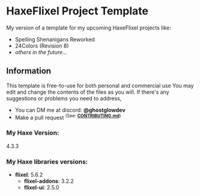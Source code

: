 # HaxeFlixel Project Template
My version of a template for my upcoming HaxeFlixel projects like:
- Spelling Shenanigans Reworked
- 24Colors (Revision 8)
- *others in the future...*

## Information
This template is free-to-use for both personal and commercial use
You may edit and change the contents of the files as you will.
If there's any suggestions or problems you need to address, 
- You can DM me at discord: **@ghostglowdev**
- Make a pull request <sup>(See: **[CONTRIBUTING.md](https://youtube.com)**)<sup/>

[comment]: <> (it's youtube link because i'm still making the markdown lmao) 

### My Haxe Version:
4.3.3
### My Haxe libraries versions:
- **flixel**: 5.6.2
  - **flixel-addons**: 3.2.2
  - **flixel-ui**:     2.5.0